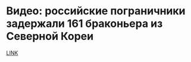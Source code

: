 # Видео: российские пограничники задержали 161 браконьера из Северной Кореи



[LINK](https://varlamov.ru/3602329.html)